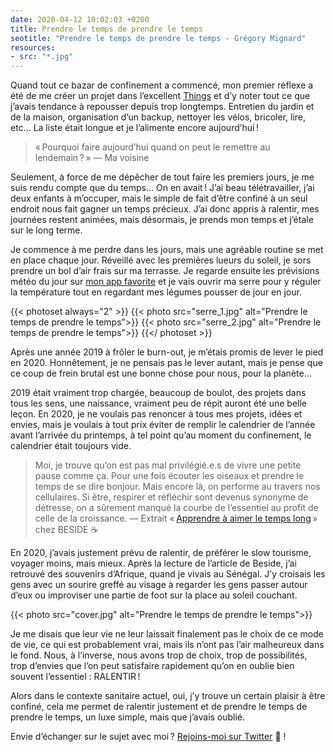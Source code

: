 ```yaml
---
date: 2020-04-12 10:02:03 +0200
title: Prendre le temps de prendre le temps
seotitle: "Prendre le temps de prendre le temps - Grégory Mignard"
resources:
- src: "*.jpg"
---
```


Quand tout ce bazar de confinement a commencé, mon premier réflexe a été de me créer un projet dans l’excellent [Things](https://culturedcode.com/things/) et d’y noter tout ce que j’avais tendance à repousser depuis trop longtemps. Entretien du jardin et de la maison, organisation d’un backup, nettoyer les vélos, bricoler, lire, etc... La liste était longue et je l’alimente encore aujourd’hui !

> « Pourquoi faire aujourd’hui quand on peut le remettre au lendemain ? » — Ma voisine

Seulement, à force de me dépêcher de tout faire les premiers jours, je me suis rendu compte que du temps… On en avait ! J’ai beau télétravailler, j’ai deux enfants à m’occuper, mais le simple de fait d’être confiné à un seul endroit nous fait gagner un temps précieux. J’ai donc appris à ralentir, mes journées restent animées, mais désormais, je prends mon temps et j’étale sur le long terme.

Je commence à me perdre dans les jours, mais une agréable routine se met en place chaque jour. Réveillé avec les premières lueurs du soleil, je sors prendre un bol d’air frais sur ma terrasse. Je regarde ensuite les prévisions météo du jour sur [mon app favorite](https://apps.apple.com/fr/app/meteoblue/id994459137) et je vais ouvrir ma serre pour y réguler la température tout en regardant mes légumes pousser de jour en jour.

{{< photoset always="2" >}}
{{< photo src="serre_1.jpg" alt="Prendre le temps de prendre le temps">}}
{{< photo src="serre_2.jpg" alt="Prendre le temps de prendre le temps">}}
{{</ photoset >}}

Après une année 2019 à frôler le burn-out, je m’étais promis de lever le pied en 2020. Honnêtement, je ne pensais pas le lever autant, mais je pense que ce coup de frein brutal est une bonne chose pour nous, pour la planète…

2019 était vraiment trop chargée, beaucoup de boulot, des projets dans tous les sens, une naissance, vraiment peu de répit auront été une belle leçon. En 2020, je ne voulais pas renoncer à tous mes projets, idées et envies, mais je voulais à tout prix éviter de remplir le calendrier de l’année avant l’arrivée du printemps, à tel point qu’au moment du confinement, le calendrier était toujours vide.

> Moi, je trouve qu’on est pas mal privilégié.e.s de vivre une petite pause comme ça. Pour une fois écouter les oiseaux et prendre le temps de se dire bonjour. Mais encore là, on performe au travers nos cellulaires. Si être, respirer et réfléchir sont devenus synonyme de détresse, on a sûrement manqué la courbe de l’essentiel au profit de celle de la croissance. — Extrait « [Apprendre à aimer le temps long](https://beside.media/fr/apprendre-a-aimer-le-temps-long/) » chez BESIDE ☕️

En 2020, j’avais justement prévu de ralentir, de préférer le slow tourisme, voyager moins, mais mieux. Après la lecture de l’article de Beside, j’ai retrouvé des souvenirs d’Afrique, quand je vivais au Sénégal. J’y croisais les gens avec un sourire greffé au visage à regarder les gens passer autour d’eux ou improviser une partie de foot sur la place au soleil couchant.

{{< photo src="cover.jpg" alt="Prendre le temps de prendre le temps">}}

Je me disais que leur vie ne leur laissait finalement pas le choix de ce mode de vie, ce qui est probablement vrai, mais ils n’ont pas l’air malheureux dans le fond. Nous, à l’inverse, nous avons trop de choix, trop de possibilités, trop d’envies que l’on peut satisfaire rapidement qu’on en oublie bien souvent l’essentiel : RALENTIR !

Alors dans le contexte sanitaire actuel, oui, j’y trouve un certain plaisir à être confiné, cela me permet de ralentir justement et de prendre le temps de prendre le temps, un luxe simple, mais que j’avais oublié.

Envie d’échanger sur le sujet avec moi ? [Rejoins-moi sur Twitter](http://twitter.com/gregmignard) 🐥 !

